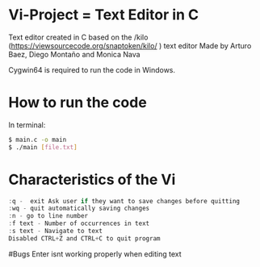 # Vi-Project = Text Editor in C
Text editor created in C based on the /kilo (https://viewsourcecode.org/snaptoken/kilo/ ) text editor
Made by Arturo Baez, Diego Montaño and Monica Nava

Cygwin64 is required to run the code in Windows.

# How to run the code
In terminal:
```bash
$ main.c -o main
$ ./main [file.txt]
```
# Characteristics of the Vi
```C
:q -  exit Ask user if they want to save changes before quitting
:wq - quit automatically saving changes
:n - go to line number
:f text - Number of occurrences in text
:s text - Navigate to text 
Disabled CTRL+Z and CTRL+C to quit program
```
#Bugs
Enter isnt working properly when editing text
